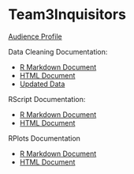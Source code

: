 # Team3Inquisitors

[Audience Profile](https://github.com/Julie789/Team3Inquisitors/blob/master/AudienceProfile/HISG_AudienceProfile.md)

Data Cleaning Documentation: 
 * [R Markdown Document](https://github.com/Julie789/Team3Inquisitors/blob/master/DataCleaning/HISG_DataCleaning.Rmd)
 * [HTML Document](https://github.com/Julie789/Team3Inquisitors/blob/master/DataCleaning/HISG_DataCleaning.html)
 * [Updated Data](https://github.com/Julie789/Team3Inquisitors/tree/master/DataCleaning/CleanedData)
 
 RScript Documentation:
  * [R Markdown Document](https://github.com/Julie789/Team3Inquisitors/blob/master/RScript/HISG_RScript.Rmd)
  * [HTML Document](https://github.com/Julie789/Team3Inquisitors/blob/master/RScript/HISG_RScript.html)
  
 RPlots Documentation
  * [R Markdown Document](https://github.com/Julie789/Team3Inquisitors/blob/master/RGraphs/HISG_RPlots.Rmd)
  * [HTML Document](https://github.com/Julie789/Team3Inquisitors/blob/master/RGraphs/HISG_RPlots.html)
